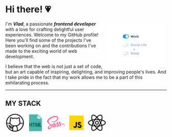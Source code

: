 # Hi there! :heartpulse:

<img src="./assets/life_balance.gif" alt="balance" align="right" width="200" height="auto">

I'm ***Vlad***, a passionate ***frontend developer*** with a love for crafting delightful user experiences. Welcome to my GitHub profile! Here you'll find some of the projects I've been working on and the contributions I've made to the exciting world of web development.

I believe that the web is not just a set of code, but an art capable of inspiring, delighting, and improving people's lives. And I take pride in the fact that my work allows me to be a part of this exhilarating process.

_______

## MY STACK 
<div>
<img src="./assets/github.gif" width="60">
<img src="./assets/html.gif" width="60">
<img src="./assets/sass.png" width="60">
<img src="./assets/js.gif" width="60">
<img src="./assets/react.gif" width="60">
</div>



